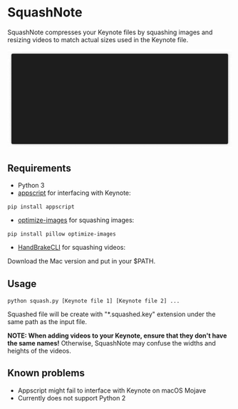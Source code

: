 # SquashNote
SquashNote compresses your Keynote files by squashing images and resizing videos to match actual sizes used in the Keynote file.

![Demo GIF](demo.gif)

## Requirements
* Python 3
* [appscript](http://appscript.sourceforge.net/) for interfacing with Keynote:
```
pip install appscript
```
* [optimize-images](https://github.com/victordomingos/optimize-images) for squashing images:
```
pip install pillow optimize-images
```
* [HandBrakeCLI](https://handbrake.fr/downloads2.php) for squashing videos: 

Download the Mac version and put in your $PATH.

## Usage
```
python squash.py [Keynote file 1] [Keynote file 2] ...
```
Squashed file will be create with "*.squashed.key" extension under the same path as the input file. 

**NOTE: When adding videos to your Keynote, ensure that they don't have the same names!** Otherwise, SquashNote may confuse the widths and heights of the videos. 

## Known problems
* Appscript might fail to interface with Keynote on macOS Mojave
* Currently does not support Python 2